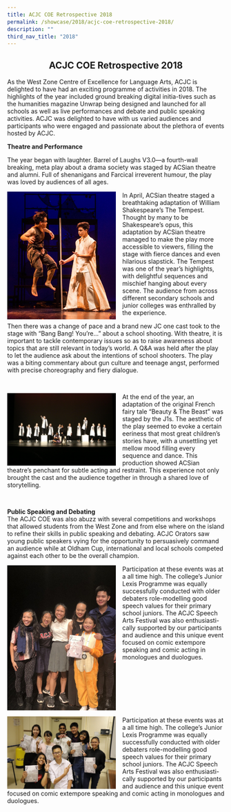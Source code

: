 ```yaml
---
title: ACJC COE Retrospective 2018
permalink: /showcase/2018/acjc-coe-retrospective-2018/
description: ""
third_nav_title: "2018"
---
```

## <center> ACJC COE Retrospective 2018 </center>

As the West Zone Centre of Excellence for Language Arts, ACJC is delighted to have had an exciting programme of activities in 2018. The highlights of the year included ground breaking digital initia-tives such as the humanities magazine Unwrap being designed and launched for all schools as well as live performances and debate and public speaking activities. ACJC was delighted to have with us varied audiences and participants who were engaged and passionate about the plethora of events hosted by ACJC.

  

**Theatre and Performance**

The year began with laughter. Barrel of Laughs V3.0—a fourth-wall breaking, meta play about a drama society was staged by ACSian theatre and alumni. Full of shenanigans and Farcical irreverent humour, the play was loved by audiences of all ages.

<img src="/images/retrospective%204.jpeg" style="width: 50%; margin-right:15px;" align="left"> In April, ACSian theatre staged a breathtaking adaptation of William Shakespeare’s The Tempest. Thought by many to be Shakespeare’s opus, this adaptation by ACSian theatre managed to make the play more accessible to viewers, filling the stage with fierce dances and even hilarious slapstick. The Tempest was one of the year’s highlights, with delightful sequences and mischief hanging about every scene. The audience from across different secondary schools and junior colleges was enthralled by the experience.

Then there was a change of pace and a brand new JC one cast took to the stage with “Bang Bang! You’re...” about a school shooting. With theatre, it is important to tackle contemporary issues so as to raise awareness about topics that are still relevant in today’s world. A Q&amp;A was held after the play to let the audience ask about the intentions of school shooters. The play was a biting commentary about gun culture and teenage angst, performed with precise choreography and fiery dialogue.

<br clear="left">

<img src="/images/retrospective%203.jpeg" style="width: 50%; margin-right:15px;" align="left"> At the end of the year, an adaptation of the original French fairy tale “Beauty &amp; The Beast” was staged by the J1s. The aesthetic of the play seemed to evoke a certain eeriness that most great children’s stories have, with a unsettling yet mellow mood filling every sequence and dance. This production showed ACSian theatre’s penchant for subtle acting and restraint. This experience not only brought the cast and the audience together in through a shared love of storytelling.

<br clear="left">

**Public Speaking and Debating**<br>
The ACJC COE was also abuzz with several competitions and workshops that allowed students from the West Zone and from else where on the island to refine their skills in public speaking and debating. ACJC Orators saw young public speakers vying for the opportunity to persuasively command an audience while at Oldham Cup, international and local schools competed against each other to be the overall champion.

<img src="/images/SAF2018%20(3).jpeg" style="width: 50%; margin-right:15px;" align="left"> Participation at these events was at a all time high. The college’s Junior Lexis Programme was equally successfully conducted with older debaters role-modelling good speech values for their primary school juniors. The ACJC Speech Arts Festival was also enthusiasti-cally supported by our participants and audience and this unique event focused on comic extempore speaking and comic acting in monologues and duologues.

<br clear="left">

<img src="/images/SAF2018%20(2).jpeg" style="width: 50%; margin-right:15px;" align="left"> Participation at these events was at a all time high. The college’s Junior Lexis Programme was equally successfully conducted with older debaters role-modelling good speech values for their primary school juniors. The ACJC Speech Arts Festival was also enthusiasti-cally supported by our participants and audience and this unique event focused on comic extempore speaking and comic acting in monologues and duologues.